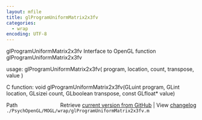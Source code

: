 ```yaml
---
layout: mfile
title: glProgramUniformMatrix2x3fv
categories:
  - wrap
encoding: UTF-8
---
```


glProgramUniformMatrix2x3fv  Interface to OpenGL function glProgramUniformMatrix2x3fv  

usage:  glProgramUniformMatrix2x3fv( program, location, count, transpose, value )  

C function:  void glProgramUniformMatrix2x3fv(GLuint program, GLint location, GLsizei count, GLboolean transpose, const GLfloat\* value)  


<div class="code_header" style="text-align:right;">
  <span style="float:left;">Path&nbsp;&nbsp;</span> <span class="counter">Retrieve <a href=
  "https://raw.github.com/Psychtoolbox-3/Psychtoolbox-3/beta/./PsychOpenGL/MOGL/wrap/glProgramUniformMatrix2x3fv.m">current version from GitHub</a> | View <a href=
  "https://github.com/Psychtoolbox-3/Psychtoolbox-3/commits/beta/./PsychOpenGL/MOGL/wrap/glProgramUniformMatrix2x3fv.m">changelog</a></span>
</div>
<div class="code">
  <code>./PsychOpenGL/MOGL/wrap/glProgramUniformMatrix2x3fv.m</code>
</div>
